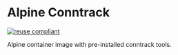 # Alpine Conntrack

[![reuse compliant](https://reuse.software/badge/reuse-compliant.svg)](https://reuse.software/)

Alpine container image with pre-installed conntrack tools.
